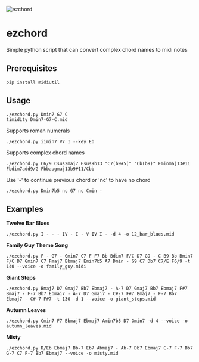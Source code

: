 ![ezchord](https://user-images.githubusercontent.com/95546311/146630042-6b7d96a1-0f9a-4c98-97f4-ea400d0dc7d6.png)


# ezchord
Simple python script that can convert complex chord names to midi notes

## Prerequisites

    pip install midiutil


## Usage

    ./ezchord.py Dmin7 G7 C
    timidity Dmin7-G7-C.mid

Supports roman numerals

    ./ezchord.py iimin7 V7 I --key Eb

Supports complex chord names

    ./ezchord.py C6/9 Csus2maj7 Gsus9b13 "C7(b9#5)" "Cb(b9)" Fminmaj13#11 Fbdim7add9/G Fbbaugmaj13b9#11/Cbb 

Use '-' to continue previous chord or 'nc' to have no chord

    ./ezchord.py Dmin7b5 nc G7 nc Cmin -
    
## Examples

**Twelve Bar Blues**

    ./ezchord.py I - - - IV - I - V IV I - -d 4 -o 12_bar_blues.mid

**Family Guy Theme Song**

    ./ezchord.py F - G7 - Gmin7 C7 F F7 Bb Bdim7 F/C D7 G9 - C B9 Bb Bmin7 F/C D7 Gmin7 C7 Fmaj7 Bbmaj7 Emin7b5 A7 Dmin - G9 C7 Db7 C7/E F6/9 -t 140 --voice -o family_guy.midi

**Giant Steps**

    ./ezchord.py Bmaj7 D7 Gmaj7 Bb7 Ebmaj7 - A-7 D7 Gmaj7 Bb7 Ebmaj7 F#7 Bmaj7 - F-7 Bb7 Ebmaj7 - A-7 D7 Gmaj7 - C#-7 F#7 Bmaj7 - F-7 Bb7 Ebmaj7 - C#-7 F#7 -t 130 -d 1 --voice -o giant_steps.mid

**Autumn Leaves**
    
    ./ezchord.py Cmin7 F7 Bbmaj7 Ebmaj7 Amin7b5 D7 Gmin7 -d 4 --voice -o autumn_leaves.mid 

**Misty**

    ./ezchord.py D/Eb Ebmaj7 Bb-7 Eb7 Abmaj7 - Ab-7 Db7 Ebmaj7 C-7 F-7 Bb7 G-7 C7 F-7 Bb7 Ebmaj7 --voice -o misty.mid
